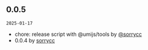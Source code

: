 ## 0.0.5

`2025-01-17`

- chore: release script with @umijs/tools by [@sorrycc](https://github.com/umijs/tools)
- 0.0.4 by [sorrycc](https://github.com/sorrycc)


